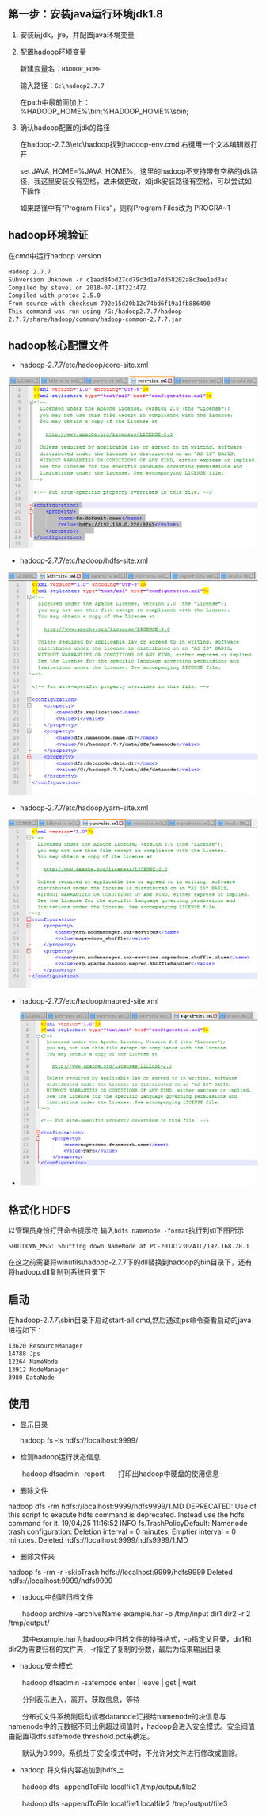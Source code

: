 
## 第一步：安装java运行环境jdk1.8 ##


1. 安装玩jdk，jre，并配置java环境变量

2. 配置hadoop环境变量


    新建变量名：`HADOOP_HOME`

    输入路径：`G:\hadoop2.7.7`

    在path中最前面加上：%HADOOP_HOME%\bin;%HADOOP_HOME%\sbin;

3. 确认hadoop配置的jdk的路径
 
    在hadoop-2.7.3\etc\hadoop找到hadoop-env.cmd
    右键用一个文本编辑器打开

    set JAVA_HOME=%JAVA_HOME%，这里的hadoop不支持带有空格的jdk路径，我这里安装没有空格，故未做更改，如jdk安装路径有空格，可以尝试如下操作：

    如果路径中有“Program Files”，则将Program Files改为 PROGRA~1

## hadoop环境验证 ##

在cmd中运行hadoop version

    Hadoop 2.7.7
    Subversion Unknown -r c1aad84bd27cd79c3d1a7dd58202a8c3ee1ed3ac
    Compiled by stevel on 2018-07-18T22:47Z
    Compiled with protoc 2.5.0
    From source with checksum 792e15d20b12c74bd6f19a1fb886490
    This command was run using /G:/hadoop2.7.7/hadoop-2.7.7/share/hadoop/common/hadoop-common-2.7.7.jar

## hadoop核心配置文件 ##

- hadoop-2.7.7/etc/hadoop/core-site.xml

![Image text](./image/core-site.xml.png)

- hadoop-2.7.7/etc/hadoop/hdfs-site.xml

![Image text](./image/hdfs-site.xml.png)

- hadoop-2.7.7/etc/hadoop/yarn-site.xml

![Image text](./image/yarn-site.xml.png)

- hadoop-2.7.7/etc/hadoop/mapred-site.xml

- ![Image text](./image/mapred-site.xml.png)

## 格式化 HDFS ##

   以管理员身份打开命令提示符
   输入`hdfs namenode -format`执行到如下图所示

    SHUTDOWN_MSG: Shutting down NameNode at PC-20181230ZAIL/192.168.28.1

在这之前需要将winutils\hadoop-2.7.7下的dll替换到hadoop的bin目录下，还有将hadoop.dll复制到系统目录下

## 启动 ##

在hadoop-2.7.7\sbin目录下启动start-all.cmd,然后通过jps命令查看启动的java进程如下：

    13620 ResourceManager
    14788 Jps
    12264 NameNode
    13912 NodeManager
    3980 DataNode
## 使用 ##

- 显示目录

   hadoop fs -ls hdfs://localhost:9999/

- 检测hadoop运行状态信息

　　hadoop dfsadmin -report　　打印出hadoop中硬盘的使用信息

- 删除文件

hadoop dfs -rm hdfs://localhost:9999/hdfs9999/1.MD
DEPRECATED: Use of this script to execute hdfs command is deprecated.
Instead use the hdfs command for it.
19/04/25 11:16:52 INFO fs.TrashPolicyDefault: Namenode trash configuration: Deletion interval = 0 minutes, Emptier interval = 0 minutes.
Deleted hdfs://localhost:9999/hdfs9999/1.MD

- 删除文件夹

hadoop fs -rm -r -skipTrash hdfs://localhost:9999/hdfs9999
Deleted hdfs://localhost:9999/hdfs9999

-  hadoop中创建归档文件

　　hadoop archive -archiveName example.har -p /tmp/input dir1 dir2 -r 2 /tmp/output/

　　其中example.har为hadoop中归档文件的特殊格式，-p指定父目录，dir1和dir2为需要归档的文件夹，-r指定了复制的份数，最后为结果输出目录


-  hadoop安全模式

　　hadoop dfsadmin -safemode enter | leave | get | wait

　　分别表示进入，离开，获取信息，等待

　　分布式文件系统刚启动或者datanode汇报给namenode的块信息与namenode中的元数据不同比例超过阀值时，hadoop会进入安全模式。安全阀值由配置项dfs.safemode.threshold.pct来确定。

　　默认为0.999。系统处于安全模式中时，不允许对文件进行修改或删除。
 

-  hadoop 将文件内容追加到hdfs上

　　hadoop dfs -appendToFile localfile1 /tmp/output/file2

　　hadoop dfs -appendToFile localfile1 localfile2 /tmp/output/file3